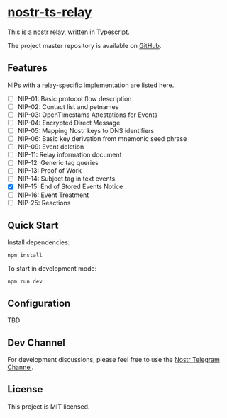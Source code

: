 # [nostr-ts-relay](https://github.com/Cameri/nostr-ts-relay)

This is a [nostr](https://github.com/fiatjaf/nostr) relay, written in
Typescript.

The project master repository is available on [GitHub](https://github.com/Cameri/nostr-ts-relay).

## Features

NIPs with a relay-specific implementation are listed here.

- [ ] NIP-01: Basic protocol flow description
- [ ] NIP-02: Contact list and petnames
- [ ] NIP-03: OpenTimestams Attestations for Events
- [ ] NIP-04: Encrypted Direct Message
- [ ] NIP-05: Mapping Nostr keys to DNS identifiers
- [ ] NIP-06: Basic key derivation from mnemonic seed phrase
- [ ] NIP-09: Event deletion
- [ ] NIP-11: Relay information document
- [ ] NIP-12: Generic tag queries
- [ ] NIP-13: Proof of Work
- [ ] NIP-14: Subject tag in text events.
- [x] NIP-15: End of Stored Events Notice
- [ ] NIP-16: Event Treatment
- [ ] NIP-25: Reactions

## Quick Start

Install dependencies:

  ```
  npm install
  ```

To start in development mode:

  ```
  npm run dev
  ```

## Configuration

TBD

## Dev Channel

For development discussions, please feel free to use the [Nostr Telegram Channel](https://t.me/nostr_protocol).

## License

This project is MIT licensed.
